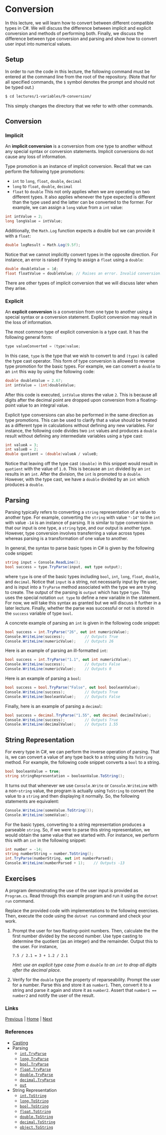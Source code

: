 # Conversion

In this lecture, we will learn how to convert between different compatible types in C#. We will discuss the difference between implicit and explicit conversion and methods of performing both. Finally, we discuss the difference between type conversion and parsing and show how to convert user input into numerical values.

## Setup

In order to run the code in this lecture, the following command must be entered at the command line from the root of the repository. (Note that for all specified commands, the `$` symbol denotes the prompt and should not be typed out.)

```bash
$ cd lectures/1-variables/9-conversion/
```

This simply changes the directory that we refer to with other commands.

## Conversion



### Implicit

An **implicit conversion** is a conversion from one type to another without any special syntax or conversion statements. Implicit conversions do not cause any loss of information.

Type promotion is an instance of implicit conversion. Recall that we can perform the following type promotions:
- `int` to `long`, `float`, `double`, `decimal`
- `long` to `float`, `double`, `decimal`
- `float` to `double`
This not only applies when we are operating on two different types. It also applies whenever the type expected is different than the type used and the latter can be converted to the former. For example, we can assign a `long` value from a `int` value:

```csharp
int intValue = 2;
long longValue = intValue;
```

Additionally, the `Math.Log` function expects a double but we can provide it with a `float`:

```csharp
double logResult = Math.Log(9.5f);
```

Notice that we cannot implicitly convert types in the opposite direction. For instance, an error is raised if trying to assign a `float` using a `double`:

```csharp
double doubleValue = 1d;
float floatValue = doubleValue; // Raises an error. Invalid conversion!
```

There are other types of implicit conversion that we will discuss later when they arise.

### Explicit

An **explicit conversion** is a conversion from one type to another using a special syntax or a conversion statement. Explicit conversion may result in the loss of information.

The most common type of explicit conversion is a type cast. It has the following general form:
```csharp
type valueConverted = (type)value;
```
In this case, `type` is the type that we wish to convert to and `(type)` is called the type cast operator. This form of type conversion is allowed to reverse type promotion for the basic types. For example, we can convert a `double` to an `int` this way by using the following code:
```csharp
double doubleValue = 2.67;
int intValue = (int)doubleValue;
```
After this code is executed, `intValue` stores the value `2`. This is because all digits after the decimal point are dropped upon conversion from a floating-point value to an integral value.

Explicit type conversions can also be performed in the same direction as type promotions. This can be used to clarify that a value should be treated as a different type in calculations without defining any new variables. For instance, the following code divides two `int` values and produces a `double` result without defining any intermediate variables using a type cast:
```csharp
int valueA = 3;
int valueB = 2;
double quotient = (double)valueA / valueB;
```
Notice that leaving off the type cast `(double)` in this snippet would result in `quotient` with the value of `1.0`. This is because an `int` divided by an `int` results in an `int`. After the division, the `int` is promoted to a `double`. However, with the type cast, we have a `double` divided by an `int` which produces a `double`.

## Parsing

Parsing typically refers to converting a `string` representation of a value to another type. For example, converting the `string` with value `"-14"` to the `int` with value `-14` is an instance of parsing. It is similar to type conversion in that our input is one type, a `string` type, and our output is another type. However, type conversion involves transferring a value across types whereas parsing is a transformation of one value to another.

In general, the syntax to parse basic types in C# is given by the following code snippet:
```csharp
string input = Console.ReadLine();
bool success = type.TryParse(input, out type output);
```
where `type` is one of the basic types including `bool`, `int`, `long`, `float`, `double`, and `decimal`. Notice that `input` is a string, not necessarily input by the user, and is input into a `TryParse` method associated with the type we are trying to create. The output of the parsing is `output` which has type `type`. This uses the special notation `out type` to define a new variable in the statement. For now, we will take this syntax as granted but we will discuss it further in a later lecture. Finally, whether the parse was successful or not is stored in the `success` variable of type `bool`.

A concrete example of parsing an `int` is given in the following code snippet:
```csharp
bool success = int.TryParse("26", out int numericValue);
Console.WriteLine(success);         // Outputs True
Console.WriteLine(numericValue);    // Outputs 26
```
Here is an example of parsing an ill-formatted `int`:
```csharp
bool success = int.TryParse("1.1", out int numericValue);
Console.WriteLine(success);         // Outputs False
Console.WriteLine(numericValue);    // Outputs 0
```
Here is an example of parsing a `bool`:
```csharp
bool success = bool.TryParse("False", out bool booleanValue);
Console.WriteLine(success);         // Outputs True
Console.WriteLine(booleanValue);    // Outputs False
```
Finally, here is an example of parsing a `decimal`:
```csharp
bool success = decimal.TryParse("1.55", out decimal decimalValue);
Console.WriteLine(success);         // Outputs True
Console.WriteLine(decimalValue);    // Outputs 1.55
```

## String Representation

For every type in C#, we can perform the inverse operation of parsing. That is, we can convert a value of any type back to a string using its `ToString` method. For example, the following code snippet converts a `bool` to a string.

```csharp
bool booleanValue = true;
string stringRepresentation = booleanValue.ToString();
```

It turns out that whenever we use `Console.Write` or `Console.WriteLine` with a non-`string` value, the program is actually using `ToString` to convert the value to a `string` and then displaying it normally. So, the following statements are equivalent:

```csharp
Console.WriteLine(someValue.ToString());
Console.WriteLine(someValue);
```

For the basic types, converting to a string representation produces a parseable `string`. So, if we were to parse this string representation, we would obtain the same value that we started with. For instance, we perform this with an `int` in the following snippet:

```csharp
int number = -14;
string numberString = number.ToString();
int.TryParse(numberString, out int numberParsed);
Console.WriteLine(numberParsed + 1);    // Outputs -13
```

## Exercises

A program demonstrating the use of the user input is provided as `Program.cs`. Read through this example program and run it using the `dotnet run` command.

Replace the provided code with implementations to the following exercises. Then, execute the code using the `dotnet run` command and check your work.

1. Prompt the user for two floating-point numbers. Then, calculate the the first number divided by the second number. Use type casting to determine the quotient (as an integer) and the remainder. Output this to the user. For instance,
   ```
   7.5 / 2.1 = 3 + 1.2 / 2.1
   ```
   
   *Hint: use an explicit type case from a `double` to an `int` to drop all digits after the decimal place.*

2. Verify for the `double` type the property of reparseability. Prompt the user for a number. Parse this and store it as `number1`. Then, convert it to a string and parse it again and store it as `number2`. Assert that `number1 == number2` and notify the user of the result.

### Links
[Previous](../8-input/) |
[Home](../../../readme.md) |
[Next](../10-output/)

### References
- [Casting](https://docs.microsoft.com/en-us/dotnet/csharp/programming-guide/types/casting-and-type-conversions)
- Parsing
  - [`int.TryParse`](https://docs.microsoft.com/en-us/dotnet/api/system.int32.tryparse)
  - [`long.TryParse`](https://docs.microsoft.com/en-us/dotnet/api/system.int64.tryparse)
  - [`bool.TryParse`](https://docs.microsoft.com/en-us/dotnet/api/system.boolean.tryparse)
  - [`float.TryParse`](https://docs.microsoft.com/en-us/dotnet/api/system.single.tryparse)
  - [`double.TryParse`](https://docs.microsoft.com/en-us/dotnet/api/system.double.tryparse)
  - [`decimal.TryParse`](https://docs.microsoft.com/en-us/dotnet/api/system.decimal.tryparse)
  - [`out`](https://docs.microsoft.com/en-us/dotnet/csharp/language-reference/keywords/out-parameter-modifier)
- String Representation
  - [`int.ToString`](https://docs.microsoft.com/en-us/dotnet/api/system.int32.tostring)
  - [`long.ToString`](https://docs.microsoft.com/en-us/dotnet/api/system.int64.tostring)
  - [`bool.ToString`](https://docs.microsoft.com/en-us/dotnet/api/system.boolean.tostring)
  - [`float.ToString`](https://docs.microsoft.com/en-us/dotnet/api/system.single.tostring)
  - [`double.ToString`](https://docs.microsoft.com/en-us/dotnet/api/system.double.tostring)
  - [`decimal.ToString`](https://docs.microsoft.com/en-us/dotnet/api/system.decimal.tostring)
  - [`object.ToString`](https://docs.microsoft.com/en-us/dotnet/api/system.object.tostring)